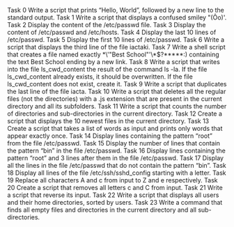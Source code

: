 Task 0 Write a script that prints “Hello, World”, followed by a new line to the standard output.
Task 1 Write a script that displays a confused smiley "(Ôo)'.
Task 2 Display the content of the /etc/passwd file.
Task 3 Display the content of /etc/passwd and /etc/hosts.
Task 4 Display the last 10 lines of /etc/passwd.
Task 5 Display the first 10 lines of /etc/passwd.
Task 6 Write a script that displays the third line of the file iactaki.
Task 7 Write a shell script that creates a file named exactly \*\\'"Best School"\'\\*$\?\*\*\*\*\*:) containing the text Best School ending by a new link.
Task 8 Write a script that writes into the file ls_cwd_content the result of the command ls -la. If the file ls_cwd_content already exists, it should be overwritten. If the file ls_cwd_content does not exist, create it.
Task 9 Write a script that duplicates the last line of the file iacta.
Task 10 Write a script that deletes all the regular files (not the directories) with a .js extension that are present in the current directory and all its subfolders.
Task 11 Write a script that counts the number of directories and sub-directories in the current directory.
Task 12 Create a script that displays the 10 newest files in the current directory.
Task 13 Create a script that takes a list of words as input and prints only words that appear exactly once.
Task 14 Display lines containing the pattern “root” from the file /etc/passwd.
Task 15 Display the number of lines that contain the pattern “bin” in the file /etc/passwd.
Task 16 Display lines containing the pattern “root” and 3 lines after them in the file /etc/passwd.
Task 17 Display all the lines in the file /etc/passwd that do not contain the pattern “bin”.
Task 18 Display all lines of the file /etc/ssh/sshd_config starting with a letter.
Task 19 Replace all characters A and c from input to Z and e respectively.
Task 20 Create a script that removes all letters c and C from input.
Task 21 Write a script that reverse its input.
Task 22 Write a script that displays all users and their home directories, sorted by users.
Task 23 Write a command that finds all empty files and directories in the current directory and all sub-directories.
